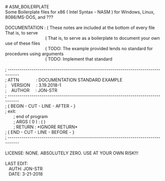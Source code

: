 <html>
# ASM_BOILERPLATE																					<br />
Some Boilerplate files for x86 ( Intel Syntax - NASM  ) for Windows, Linux, 8086/MS-DOS, and ??? 	<br /> 
																									<br />
DOCUMENTATION : ( These notes are included at the bottom of every file That is, to serve <br />			
&nbsp&nbsp&nbsp&nbsp&nbsp&nbsp&nbsp&nbsp&nbsp&nbsp&nbsp&nbsp&nbsp&nbsp&nbsp&nbsp&nbsp&nbsp&nbsp&nbsp&nbsp&nbsp&nbsp&nbsp&nbsp&nbsp&nbsp&nbsp&nbsp&nbsp&nbsp&nbsp ( That is, to serve as a boilerplate to document your own use of these files 	    <br />
&nbsp&nbsp&nbsp&nbsp&nbsp&nbsp&nbsp&nbsp&nbsp&nbsp&nbsp&nbsp&nbsp&nbsp&nbsp&nbsp&nbsp&nbsp&nbsp&nbsp&nbsp&nbsp&nbsp&nbsp&nbsp&nbsp&nbsp&nbsp&nbsp&nbsp&nbsp&nbsp ( TODO: The example provided lends no standard for procedures using arguments <br />
&nbsp&nbsp&nbsp&nbsp&nbsp&nbsp&nbsp&nbsp&nbsp&nbsp&nbsp&nbsp&nbsp&nbsp&nbsp&nbsp&nbsp&nbsp&nbsp&nbsp&nbsp&nbsp&nbsp&nbsp&nbsp&nbsp&nbsp&nbsp&nbsp&nbsp&nbsp&nbsp ( TODO: Implement that standard <br />
																									<br />
; ------------------------------------------------------------------------------------				<br />	
; ATTN &nbsp&nbsp&nbsp&nbsp&nbsp&nbsp&nbsp&nbsp&nbsp&nbsp&nbsp&nbsp : DOCUMENTATION STANDARD EXAMPLE														<br />	
; &nbsp&nbsp VERSION&nbsp&nbsp&nbsp&nbsp : 3.19.2018-1																			<br />	
; &nbsp&nbsp AUTHOR&nbsp&nbsp&nbsp&nbsp : JON-STR																				<br />
; ------------------------------------------------------------------------------------				<br />	
; { BEGIN - CUT - LINE - AFTER - }																	<br />	
; exit:																								<br />		
&nbsp&nbsp&nbsp&nbsp&nbsp&nbsp ; end of program																			<br />	
&nbsp&nbsp&nbsp&nbsp&nbsp&nbsp ; ARGS ( 0 ) : (  )																			<br />	
&nbsp&nbsp&nbsp&nbsp&nbsp&nbsp ; RETURN     : *IGNORE RETURN*																<br />	
; { END - CUT - LINE - BEFORE - }																	<br />	
; ------------------------------------------------------------------------------------				<br />		
																									<br />
LICENSE: NONE. ABSOLUTELY ZERO. USE AT YOUR OWN RISK!!! 											<br /> 
																									<br />
LAST EDIT: 																							<br /> 
&nbsp&nbsp&nbspAUTH: JON-STR  																		<br />
&nbsp&nbsp&nbspDATE: 3-21-2018  																	<br />
</html>
